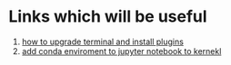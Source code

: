# Links which will be useful


1. [how to upgrade terminal and install plugins](https://www.josean.com/posts/terminal-setup)
2. [add conda enviroment to jupyter notebook to kernekl](https://medium.com/@nrk25693/how-to-add-your-conda-environment-to-your-jupyter-notebook-in-just-4-steps-abeab8b8d084)
